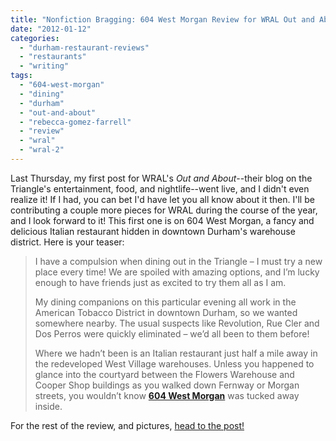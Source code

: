 ```yaml
---
title: "Nonfiction Bragging: 604 West Morgan Review for WRAL Out and About"
date: "2012-01-12"
categories: 
  - "durham-restaurant-reviews"
  - "restaurants"
  - "writing"
tags: 
  - "604-west-morgan"
  - "dining"
  - "durham"
  - "out-and-about"
  - "rebecca-gomez-farrell"
  - "review"
  - "wral"
  - "wral-2"
---
```


Last Thursday, my first post for WRAL's _Out and About_\--their blog on the Triangle's entertainment, food, and nightlife--went live, and I didn't even realize it! If I had, you can bet I'd have let you all know about it then. I'll be contributing a couple more pieces for WRAL during the course of the year, and I look forward to it! This first one is on 604 West Morgan, a fancy and delicious Italian restaurant hidden in downtown Durham's warehouse district. Here is your teaser:

> I have a compulsion when dining out in the Triangle – I must try a new place every time! We are spoiled with amazing options, and I’m lucky enough to have friends just as excited to try them all as I am.
> 
> My dining companions on this particular evening all work in the American Tobacco District in downtown Durham, so we wanted somewhere nearby. The usual suspects like Revolution, Rue Cler and Dos Perros were quickly eliminated – we’d all been to them before!
> 
> Where we hadn’t been is an Italian restaurant just half a mile away in the redeveloped West Village warehouses. Unless you happened to glance into the courtyard between the Flowers Warehouse and Cooper Shop buildings as you walked down Fernway or Morgan streets, you wouldn’t know **[604 West Morgan](http://www.wral.com/entertainment/out_and_about/venue/10543319/)** was tucked away inside.

For the rest of the review, and pictures, [head to the post!](http://www.wral.com/entertainment/out_and_about/blogpost/10543330/ "Out and About")
